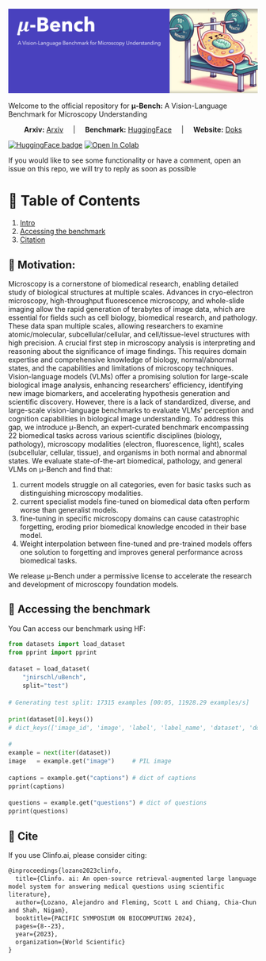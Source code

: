  ![logo](media/u-Bench_logo.png)
 
 Welcome to the official repository  for **μ-Bench:** A Vision-Language Benchmark for
Microscopy Understanding

<p align="center">
  <strong>Arxiv:</strong> <a href="https://arxiv.org/abs/2310.16146" target="_blank">Arxiv</a> 
  &nbsp;&nbsp;&nbsp;&nbsp;|&nbsp;&nbsp;&nbsp;&nbsp;
  <strong>Benchmark:</strong> <a href="https://huggingface.co/datasets/jnirschl/uBench" target="_blank"> HuggingFace</a> 
  &nbsp;&nbsp;&nbsp;&nbsp;|&nbsp;&nbsp;&nbsp;&nbsp;
  <strong>Website:</strong> <a href="https://ale9806.github.io/uBench-website/" target="_blank"> Doks</a>
 
  
</p>

[![HuggingFace badge](https://img.shields.io/badge/%F0%9F%A4%97HuggingFace-Join-yellow)](https://huggingface.co/datasets/jnirschl/uBench)
[![Open In Colab](https://colab.research.google.com/assets/colab-badge.svg)]( https://colab.research.google.com/drive/1G5DZQ2h2YRTtthhnY-iBDe7uSx5ziKsx?usp=sharing)

If you would like to see some functionality or have a comment, open an issue on this repo, we will try to reply as soon as possible

# 📖 Table of Contents

1. [Intro](#intro)
2. [Accessing the benchmark](#models_c)
3. [Citation](#citation)



<a name="intro"/>


## 🔬 Motivation:

Microscopy is a cornerstone of biomedical research, enabling detailed study of biological structures at multiple scales. Advances in cryo-electron microscopy, high-throughput fluorescence microscopy, and whole-slide imaging allow the rapid generation of terabytes of image data, which are essential for fields such as cell biology, biomedical research, and pathology. These data span multiple scales, allowing researchers to examine atomic/molecular, subcellular/cellular, and cell/tissue-level structures with high precision. A crucial first step in microscopy analysis is interpreting and reasoning about the significance of image findings. This requires domain expertise and comprehensive knowledge of biology, normal/abnormal states, and the capabilities and limitations of microscopy techniques. Vision-language models (VLMs) offer a promising solution for large-scale biological image analysis, enhancing researchers’ efficiency, identifying new image biomarkers, and accelerating hypothesis generation and scientific discovery. However, there is a lack of standardized, diverse, and large-scale vision-language benchmarks to evaluate VLMs’ perception and cognition capabilities in biological image understanding. To address this gap, we introduce μ-Bench, an expert-curated benchmark encompassing 22 biomedical tasks across various scientific disciplines (biology, pathology), microscopy modalities (electron, fluorescence, light), scales (subcellular, cellular, tissue), and organisms in both normal and abnormal states. We evaluate state-of-the-art biomedical, pathology, and general VLMs on μ-Bench and find that: 

1. current models struggle on all categories, even for basic tasks such as distinguishing microscopy modalities.
2.  current specialist models fine-tuned on biomedical data often perform worse than generalist models.
3.  fine-tuning in specific microscopy domains can cause catastrophic forgetting, eroding prior biomedical knowledge encoded in their base model.
4. Weight interpolation between fine-tuned and pre-trained models offers one solution to forgetting and improves general performance across biomedical tasks.
 
We release μ-Bench under a permissive license to accelerate the research and development of microscopy foundation models.





<a name="models_c"/>

##  🧪 Accessing the benchmark

You Can access our benchmark using HF:

```python
from datasets import load_dataset
from pprint import pprint

dataset = load_dataset(
    "jnirschl/uBench",
    split="test")

# Generating test split: 17315 examples [00:05, 11928.29 examples/s]

print(dataset[0].keys())
# dict_keys(['image_id', 'image', 'label', 'label_name', 'dataset', 'domain', 'institution', 'license',...

#
example = next(iter(dataset))
image   = example.get("image")     # PIL image

captions = example.get("captions") # dict of captions
pprint(captions)

questions = example.get("questions") # dict of questions
pprint(questions)
```





<a name="citation"/>

## 📃 Cite
If you use Clinfo.ai, please consider citing:

```
@inproceedings{lozano2023clinfo,
  title={Clinfo. ai: An open-source retrieval-augmented large language model system for answering medical questions using scientific literature},
  author={Lozano, Alejandro and Fleming, Scott L and Chiang, Chia-Chun and Shah, Nigam},
  booktitle={PACIFIC SYMPOSIUM ON BIOCOMPUTING 2024},
  pages={8--23},
  year={2023},
  organization={World Scientific}
}
```





